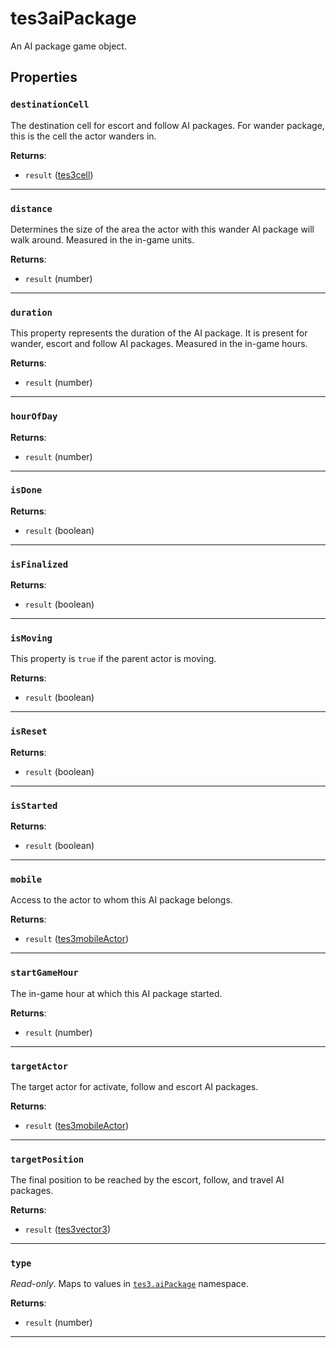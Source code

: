 <!---
	This file is autogenerated. Do not edit this file manually. Your changes will be ignored.
	More information: https://github.com/MWSE/MWSE/tree/master/docs
-->

# tes3aiPackage

An AI package game object.

## Properties

### `destinationCell`

The destination cell for escort and follow AI packages. For wander package, this is the cell the actor wanders in.

**Returns**:

* `result` ([tes3cell](../../types/tes3cell))

***

### `distance`

Determines the size of the area the actor with this wander AI package will walk around. Measured in the in-game units.

**Returns**:

* `result` (number)

***

### `duration`

This property represents the duration of the AI package. It is present for wander, escort and follow AI packages. Measured in the in-game hours.

**Returns**:

* `result` (number)

***

### `hourOfDay`



**Returns**:

* `result` (number)

***

### `isDone`



**Returns**:

* `result` (boolean)

***

### `isFinalized`



**Returns**:

* `result` (boolean)

***

### `isMoving`

This property is `true` if the parent actor is moving.

**Returns**:

* `result` (boolean)

***

### `isReset`



**Returns**:

* `result` (boolean)

***

### `isStarted`



**Returns**:

* `result` (boolean)

***

### `mobile`

Access to the actor to whom this AI package belongs.

**Returns**:

* `result` ([tes3mobileActor](../../types/tes3mobileActor))

***

### `startGameHour`

The in-game hour at which this AI package started.

**Returns**:

* `result` (number)

***

### `targetActor`

The target actor for activate, follow and escort AI packages.

**Returns**:

* `result` ([tes3mobileActor](../../types/tes3mobileActor))

***

### `targetPosition`

The final position to be reached by the escort, follow, and travel AI packages.

**Returns**:

* `result` ([tes3vector3](../../types/tes3vector3))

***

### `type`

*Read-only*. Maps to values in [`tes3.aiPackage`](https://mwse.github.io/MWSE/references/ai-packages/) namespace.

**Returns**:

* `result` (number)

***

